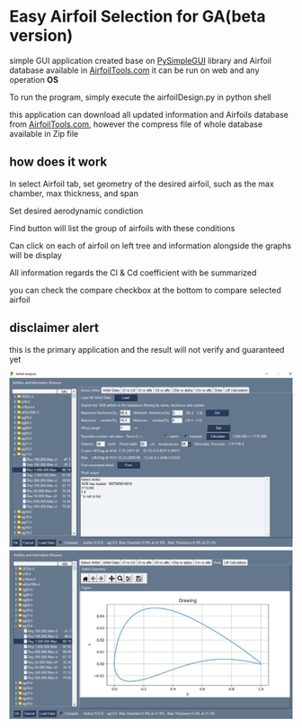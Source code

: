 
# Easy Airfoil Selection for GA(beta version)

simple GUI application created base on [PySimpleGUI](https://github.com/PySimpleGUI/PySimpleGUI) library and Airfoil database available in [AirfoilTools.com](http://www.airfoiltools.com/search/airfoils?m=a)
it can be run on web and any operation **OS**


To run the program, simply execute the airfoilDesign.py in python shell 

this application can download all updated information and Airfoils database from [AirfoilTools.com](http://www.airfoiltools.com/search/airfoils?m=a), however the compress file of whole database available in Zip file

## how does it work 

In select Airfoil tab, set geometry of the desired airfoil, such as the max chamber, max thickness, and span

Set desired aerodynamic condiction

Find button will list the group of airfoils with these conditions

Can click on each of airfoil on left tree and information alongside the graphs will be display 

All information regards the Cl & Cd coefficient with be summarized 

you can check the compare checkbox at the bottom to compare selected airfoil

## disclaimer alert

this is the primary application and the result will not verify and guaranteed yet


![Image](https://raw.githubusercontent.com/mkeyno/easy_airfoil_selection/main/src/1.png) 
![Image](https://raw.githubusercontent.com/mkeyno/easy_airfoil_selection/main/src/2.png) 
